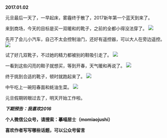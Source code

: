 
**2017.01.02**

元旦最后一天了，一早起床，雾霾终于散了，2017新年第一个蓝天到来了。

来到商场，今天的目标是买一双暖和的靴子，之前的全都小得没法穿了。
![](http://wx3.sinaimg.cn/large/627d9660jw1fbc6tlxgfrj20yg0mz78b.jpg)


先开了会儿小汽车，自己不太会控制油门，还好有遥控器，可以大人在旁边遥控。
![](http://wx3.sinaimg.cn/large/627d9660jw1fbc6tmr924j20yg0mz0w1.jpg)


试了好几双靴子，不过她的精力都被别的鞋吸引走了。
![](http://wx3.sinaimg.cn/large/627d9660jw1fbc6tmqj8jj20yg0mzacr.jpg)


一看到这些闪亮的鞋子就想买，等到开春，天气暖和再说了。
![](http://wx3.sinaimg.cn/large/627d9660jw1fbc6tmdlq4j20yg0mzgqm.jpg)


终于挑到合适的靴子，顿时就跑起来了。
![](http://wx3.sinaimg.cn/large/627d9660jw1fbc6tmnbgsj20yg0mz0w4.jpg)


中午吃上一碗阳春面和蚝油生菜。
![](http://wx3.sinaimg.cn/large/627d9660jw1fbc6tmzmouj20yg0mzgp0.jpg)


元旦假期转眼过去了，明天开始工作啦。


***下期预告：我喜欢2016***


**个人微信公众号，请搜索：摹喵居士（momiaojushi）**

**喜欢作者写写哪些话题，可以公众号留言**

